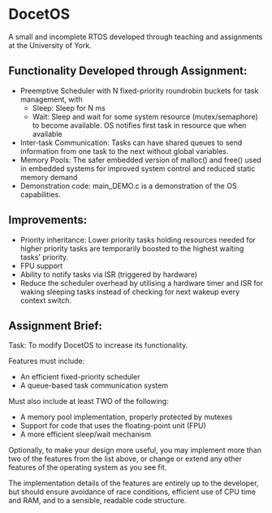 # DocetOS

A small and incomplete RTOS developed through teaching and assignments at the University of York.

## Functionality Developed through Assignment:
+ Preemptive Scheduler with N fixed-priority roundrobin buckets for task management, with 
  - Sleep: Sleep for N ms
  - Wait: Sleep and wait for some system resource (mutex/semaphore) to become available. OS notifies first task in resource que when available
+ Inter-task Communication: Tasks can have shared queues to send information from one task to the next without global variables.
+ Memory Pools: The safer embedded version of malloc() and free() used in embedded systems for improved system control and reduced static memory demand
+ Demonstration code: main_DEMO.c is a demonstration of the OS capabilities.

## Improvements:
+ Priority inheritance: Lower priority tasks holding resources needed for higher priority tasks are temporarily boosted to the highest waiting tasks' priority.
+ FPU support
+ Ability to notify tasks via ISR (triggered by hardware)
+ Reduce the scheduler overhead by utilising a hardware timer and ISR for waking sleeping tasks instead of checking for next wakeup every context switch.


## Assignment Brief:
Task: To modify DocetOS to increase its functionality.

Features must include:
+ An efficient fixed-priority scheduler
+ A queue-based task communication system

Must also include at least TWO of the following:
+ A memory pool implementation, properly protected by mutexes
+ Support for code that uses the floating-point unit (FPU)
+ A more efficient sleep/wait mechanism

Optionally, to make your design more useful, you may implement more than two of the
features from the list above, or change or extend any other features of the operating
system as you see fit.

The implementation details of the features are entirely up to the developer, but should ensure
avoidance of race conditions, efficient use of CPU time and RAM, and to a sensible, readable code structure. 
